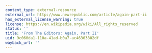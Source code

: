 ```yaml
---
content_type: external-resource
external_url: http://www.newrepublic.com/article/again-part-ii
has_external_license_warning: true
license: https://en.wikipedia.org/wiki/All_rights_reserved
status: ''
title: 'From The Editors: Again, Part II'
uid: 9c060da1-110a-41ad-b0a7-ac46303802df
wayback_url: ''
---
```

